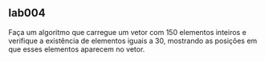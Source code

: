 lab004
------

Faça um algoritmo que carregue um vetor com 150 elementos inteiros e verifique a existência de 
elementos iguais a 30, mostrando as posições em que esses elementos aparecem no vetor.